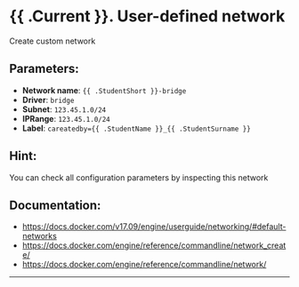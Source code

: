 # {{ .Current }}. User-defined network

Create custom network 

## Parameters:
- **Network name**: `{{ .StudentShort }}-bridge`
- **Driver**: `bridge`
- **Subnet**: `123.45.1.0/24`
- **IPRange**: `123.45.1.0/24`
- **Label**: `careatedby={{ .StudentName }}_{{ .StudentSurname }}`

## Hint:

You can check all configuration parameters by inspecting this network

## Documentation:
- https://docs.docker.com/v17.09/engine/userguide/networking/#default-networks
- https://docs.docker.com/engine/reference/commandline/network_create/
- https://docs.docker.com/engine/reference/commandline/network/

---